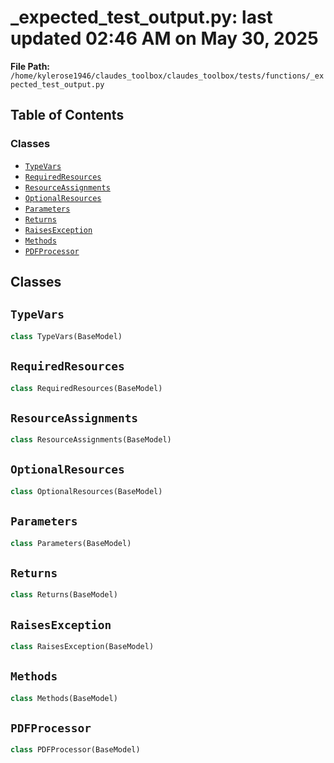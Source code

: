 # _expected_test_output.py: last updated 02:46 AM on May 30, 2025

**File Path:** `/home/kylerose1946/claudes_toolbox/claudes_toolbox/tests/functions/_expected_test_output.py`

## Table of Contents

### Classes

- [`TypeVars`](#typevars)
- [`RequiredResources`](#requiredresources)
- [`ResourceAssignments`](#resourceassignments)
- [`OptionalResources`](#optionalresources)
- [`Parameters`](#parameters)
- [`Returns`](#returns)
- [`RaisesException`](#raisesexception)
- [`Methods`](#methods)
- [`PDFProcessor`](#pdfprocessor)

## Classes

## `TypeVars`

```python
class TypeVars(BaseModel)
```

## `RequiredResources`

```python
class RequiredResources(BaseModel)
```

## `ResourceAssignments`

```python
class ResourceAssignments(BaseModel)
```

## `OptionalResources`

```python
class OptionalResources(BaseModel)
```

## `Parameters`

```python
class Parameters(BaseModel)
```

## `Returns`

```python
class Returns(BaseModel)
```

## `RaisesException`

```python
class RaisesException(BaseModel)
```

## `Methods`

```python
class Methods(BaseModel)
```

## `PDFProcessor`

```python
class PDFProcessor(BaseModel)
```
